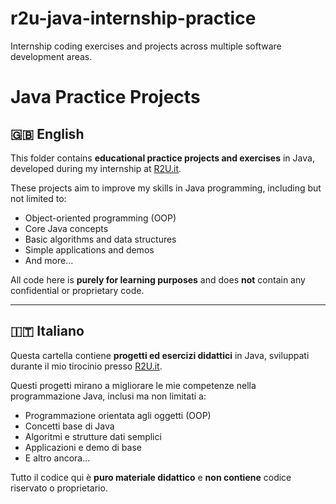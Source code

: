 # r2u-java-internship-practice
Internship coding exercises and projects across multiple software development areas.
# Java Practice Projects

## 🇬🇧 English

This folder contains **educational practice projects and exercises** in Java, developed during my internship at [R2U.it](https://r2u.it).

These projects aim to improve my skills in Java programming, including but not limited to:
- Object-oriented programming (OOP)
- Core Java concepts
- Basic algorithms and data structures
- Simple applications and demos
- And more...

All code here is **purely for learning purposes** and does **not** contain any confidential or proprietary code.

---

## 🇮🇹 Italiano

Questa cartella contiene **progetti ed esercizi didattici** in Java, sviluppati durante il mio tirocinio presso [R2U.it](https://r2u.it).

Questi progetti mirano a migliorare le mie competenze nella programmazione Java, inclusi ma non limitati a:
- Programmazione orientata agli oggetti (OOP)
- Concetti base di Java
- Algoritmi e strutture dati semplici
- Applicazioni e demo di base
- E altro ancora...

Tutto il codice qui è **puro materiale didattico** e **non contiene** codice riservato o proprietario.
